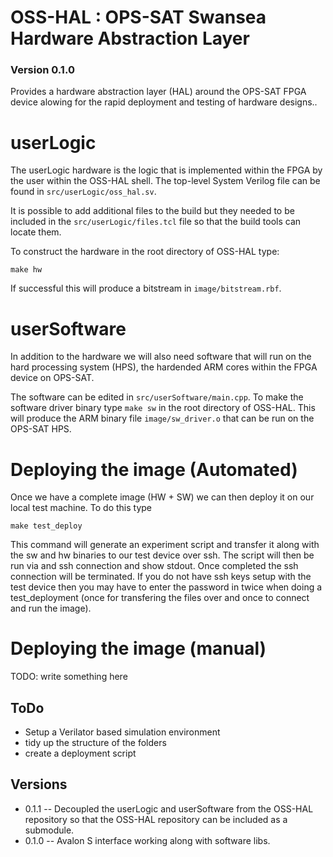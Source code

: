 # OSS-HAL : OPS-SAT Swansea Hardware Abstraction Layer 
### Version 0.1.0

Provides a hardware abstraction layer (HAL) around the OPS-SAT FPGA device alowing for the rapid deployment and testing of hardware designs..

# userLogic

The userLogic hardware is the logic that is implemented within the FPGA by the user within the OSS-HAL shell.
The top-level System Verilog file can be found in ``src/userLogic/oss_hal.sv``. 

It is possible to add additional files to the build but they needed to be included in the ``src/userLogic/files.tcl`` file so that the build tools can locate them.

To construct the hardware in the root directory of OSS-HAL type:
```
make hw
```

If successful this will produce a bitstream in ``image/bitstream.rbf``.

# userSoftware

In addition to the hardware we will also need software that will run on the hard processing system (HPS), the hardended ARM cores within the FPGA device on OPS-SAT.

The software can be edited in ``src/userSoftware/main.cpp``. To make the software driver binary type ``make sw`` in the root directory of OSS-HAL. This will produce the ARM binary file ``image/sw_driver.o`` that can be run on the OPS-SAT HPS. 

# Deploying the image (Automated)
Once we have a complete image (HW + SW) we can then deploy it on our local test machine.
To do this type 
```
make test_deploy
```
This command will generate an experiment script and transfer it along with the sw and hw binaries to our test device over ssh. The script will then be run via and ssh connection and show stdout. Once completed the ssh connection will be terminated. If you do not have ssh keys setup with the test device then you may have to enter the password in twice when doing a test_deployment (once for transfering the files over and once to connect and run the image). 

# Deploying the image (manual)
TODO: write something here

## ToDo

* Setup a Verilator based simulation environment
* tidy up the structure of the folders
* create a deployment script

## Versions
* 0.1.1 -- Decoupled the userLogic and userSoftware from the OSS-HAL repository so that the OSS-HAL repository can be included as a submodule.
* 0.1.0 -- Avalon S interface working along with software libs.
